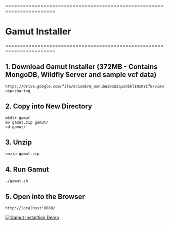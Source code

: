 =======================================================================
# Gamut Installer
=======================================================================


## 1. Download Gamut Installer (372MB - Contains MongoDB, Wildfly Server and sample vcf data) 

    
    https://drive.google.com/file/d/1xmErm_osFubu20SU2quznbklIOxRYIfB/view?usp=sharing
   
## 2. Copy into New Directory  
   
    mkdir gamut
    mv gamut.zip gamut/
    cd gamut/
    
## 3. Unzip  
   
    unzip gamut.zip  
   
## 4. Run Gamut   
    
    ./gamut.sh

## 5. Open into the Browser
    
    http://localhost:8080/


[![Gamut Installtion Demo](https://img.youtube.com/vi/uZAjmHv-MXU/0.jpg)](https://youtu.be/uZAjmHv-MXU "Everything Is AWESOME")
